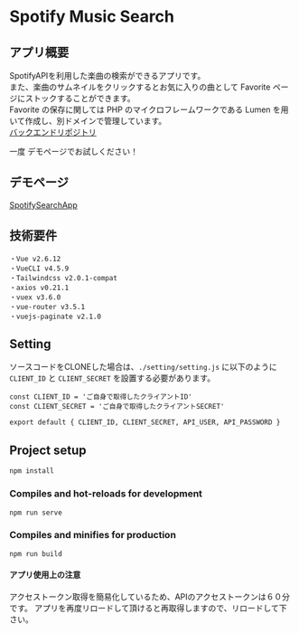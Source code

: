 # Spotify Music Search

## アプリ概要
SpotifyAPIを利用した楽曲の検索ができるアプリです。  
また、楽曲のサムネイルをクリックするとお気に入りの曲として Favorite ページにストックすることができます。  
Favorite の保存に関しては PHP のマイクロフレームワークである Lumen を用いて作成し、別ドメインで管理しています。  
[バックエンドリポジトリ](https://github.com/DaisukeMatsuura/Spotify-App-Backend)

一度 デモページでお試しください！

## デモページ

[SpotifySearchApp](
https://frosty-mahavira-8d3cee.netlify.app/
)


## 技術要件
```
・Vue v2.6.12
・VueCLI v4.5.9
・Tailwindcss v2.0.1-compat
・axios v0.21.1
・vuex v3.6.0
・vue-router v3.5.1
・vuejs-paginate v2.1.0
```

## Setting
ソースコードをCLONEした場合は、`./setting/setting.js` に以下のように `CLIENT_ID` と `CLIENT_SECRET` を設置する必要があります。

```
const CLIENT_ID = 'ご自身で取得したクライアントID'
const CLIENT_SECRET = 'ご自身で取得したクライアントSECRET'

export default { CLIENT_ID, CLIENT_SECRET, API_USER, API_PASSWORD }
```

## Project setup
```
npm install
```

### Compiles and hot-reloads for development
```
npm run serve
```

### Compiles and minifies for production
```
npm run build
```

#### アプリ使用上の注意
アクセストークン取得を簡易化しているため、APIのアクセストークンは６０分です。
アプリを再度リロードして頂けると再取得しますので、リロードして下さい。